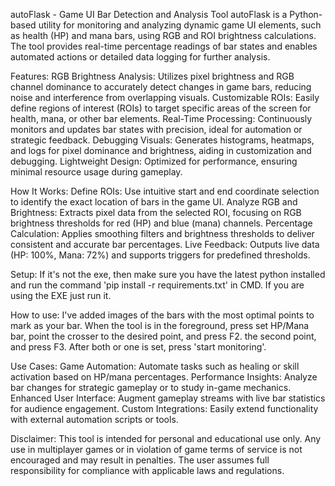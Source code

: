 autoFlask - Game UI Bar Detection and Analysis Tool
autoFlask is a Python-based utility for monitoring and analyzing dynamic game UI elements, such as health (HP) and mana bars, using RGB and ROI brightness calculations. The tool provides real-time percentage readings of bar states and enables automated actions or detailed data logging for further analysis.

Features:
RGB Brightness Analysis: Utilizes pixel brightness and RGB channel dominance to accurately detect changes in game bars, reducing noise and interference from overlapping visuals.
Customizable ROIs: Easily define regions of interest (ROIs) to target specific areas of the screen for health, mana, or other bar elements.
Real-Time Processing: Continuously monitors and updates bar states with precision, ideal for automation or strategic feedback.
Debugging Visuals: Generates histograms, heatmaps, and logs for pixel dominance and brightness, aiding in customization and debugging.
Lightweight Design: Optimized for performance, ensuring minimal resource usage during gameplay.

How It Works:
Define ROIs: Use intuitive start and end coordinate selection to identify the exact location of bars in the game UI.
Analyze RGB and Brightness: Extracts pixel data from the selected ROI, focusing on RGB brightness thresholds for red (HP) and blue (mana) channels.
Percentage Calculation: Applies smoothing filters and brightness thresholds to deliver consistent and accurate bar percentages.
Live Feedback: Outputs live data (HP: 100%, Mana: 72%) and supports triggers for predefined thresholds.

Setup: If it's not the exe, then make sure you have the latest python installed and run the command 'pip install -r requirements.txt'
in CMD. If you are using the EXE just run it.

How to use: I've added images of the bars with the most optimal points to mark as your bar.
When the tool is in the foreground, press set HP/Mana bar, point the crosser to the desired point, and press F2. the second point, and press F3.
After both or one is set, press 'start monitoring'.

Use Cases:
Game Automation: Automate tasks such as healing or skill activation based on HP/mana percentages.
Performance Insights: Analyze bar changes for strategic gameplay or to study in-game mechanics.
Enhanced User Interface: Augment gameplay streams with live bar statistics for audience engagement.
Custom Integrations: Easily extend functionality with external automation scripts or tools.

Disclaimer:
This tool is intended for personal and educational use only. Any use in multiplayer games or in violation of game terms of service is not encouraged and may result in penalties. The user assumes full responsibility for compliance with applicable laws and regulations.
